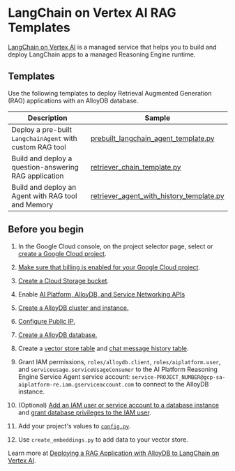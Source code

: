 # LangChain on Vertex AI RAG Templates

[LangChain on Vertex AI](https://cloud.google.com/vertex-ai/generative-ai/docs/reasoning-engine/overview)
is a managed service that helps you to build and deploy LangChain apps to a managed Reasoning Engine runtime.

## Templates

Use the following templates to deploy Retrieval Augmented Generation (RAG) applications with an AlloyDB database.

Description | Sample
----------- | ------
Deploy a pre-built `LangchainAgent` with custom RAG tool | [prebuilt_langchain_agent_template.py](prebuilt_langchain_agent_template.py)
Build and deploy a question-answering RAG application | [retriever_chain_template.py](retriever_chai_template.py)
Build and deploy an Agent with RAG tool and Memory | [retriever_agent_with_history_template.py](retriever_agent_with_history_template.py)

## Before you begin

1. In the Google Cloud console, on the project selector page, select or [create a Google Cloud project](https://cloud.google.com/resource-manager/docs/creating-managing-projects).
1. [Make sure that billing is enabled for your Google Cloud project](https://cloud.google.com/billing/docs/how-to/verify-billing-enabled#console).
1. [Create a Cloud Storage bucket](https://cloud.google.com/storage/docs/creating-buckets).
1. Enable [AI Platform, AlloyDB, and Service Networking APIs](https://console.cloud.google.com/flows/enableapi?apiid=aiplatform.googleapis.com,alloydb.googleapis.com,servicenetworking.googleapis.com&_ga=2.92928541.1293093187.1719511698-1945987529.1719351858)

1. [Create a AlloyDB cluster and instance.](https://cloud.google.com/alloydb/docs/cluster-create)
1. [Configure Public IP.](https://cloud.google.com/alloydb/docs/connect-public-ip)
1. [Create a AlloyDB database.](https://cloud.google.com/alloydb/docs/quickstart/create-and-connect)
1. Create a [vector store table](https://github.com/googleapis/langchain-google-alloydb-pg-python/blob/main/docs/vector_store.ipynb) and [chat message history table](https://github.com/googleapis/langchain-google-alloydb-pg-python/blob/main/docs/chat_message_history.ipynb).
1. Grant IAM permissions, `roles/alloydb.client`, `roles/aiplatform.user`, and `serviceusage.serviceUsageConsumer` to the AI Platform Reasoning Engine Service Agent service account: `service-PROJECT_NUMBER@gcp-sa-aiplatform-re.iam.gserviceaccount.com` to connect to the AlloyDB instance.
1. (Optional) [Add an IAM user or service account to a database instance](https://cloud.google.com/alloydb/docs/manage-iam-authn#create-user) and
[grant database privileges to the IAM user](https://cloud.google.com/alloydb/docs/manage-iam-authn#grant-privileges).
1. Add your project's values to [`config.py`](config.py).
1. Use `create_embeddings.py` to add data to your vector store.

Learn more at [Deploying a RAG Application with AlloyDB to LangChain on Vertex AI](https://github.com/GoogleCloudPlatform/generative-ai/blob/main/gemini/reasoning-engine/tutorial_alloydb_rag_agent.ipynb).
